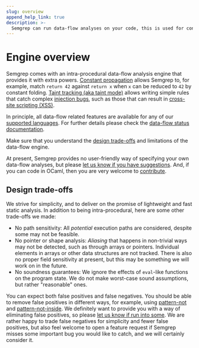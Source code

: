 ```yaml
---
slug: overview
append_help_link: true
description: >-
  Semgrep can run data-flow analyses on your code, this is used for constant propagation and for taint tracking.
---
```


# Engine overview

Semgrep comes with an intra-procedural data-flow analysis engine that provides it with extra powers. [Constant propagation](../constant-propagation/) allows Semgrep to, for example, match `return 42` against `return x` when `x` can be reduced to `42` by constant folding. [Taint tracking (aka taint mode)](../taint-mode/) allows writing simple rules that catch complex [injection bugs](https://owasp.org/www-community/Injection_Flaws), such as those that can result in [cross-site scripting (XSS)](https://owasp.org/www-community/attacks/xss/).

In principle, all data-flow related features are available for any of our [supported languages](/language-support/). For further details please check the [data-flow status documentation](../status/). 

Make sure that you understand the [design trade-offs](#design-trade-offs) and limitations of the data-flow engine.

At present, Semgrep provides no user-friendly way of specifying your own data-flow analyses, but please [let us know if you have suggestions](https://github.com/returntocorp/semgrep/issues/new/choose). And, if you can code in OCaml, then you are very welcome to [contribute](https://github.com/returntocorp/semgrep/).

## Design trade-offs

We strive for simplicity, and to deliver on the promise of lightweight and fast static analysis. In addition to being intra-procedural, here are some other trade-offs we made:

- No path sensitivity: All _potential_ execution paths are considered, despite some may not be feasible.
- No pointer or shape analysis: _Aliasing_ that happens in non-trivial ways may not be detected, such as through arrays or pointers. Individual elements in arrays or other data structures are not tracked. There is also no proper field sensitivity at present, but this may be something we will work on in the future.
- No soundness guarantees: We ignore the effects of `eval`-like functions on the program state. We do not make worst-case sound assumptions, but rather "reasonable" ones.

You can expect both false positives and false negatives. You should be able to remove false positives in different ways, for example, using [pattern-not](../../rule-syntax/#pattern-not) and [pattern-not-inside](../../rule-syntax/#pattern-not-inside). We definitely want to provide you with a way of eliminating false positives, so please [let us know if run into some](https://github.com/returntocorp/semgrep/issues/new/choose). We are rather happy to trade false negatives for simplicity and fewer false positives, but also feel welcome to open a feature request if Semgrep misses some important bug you would like to catch, and we will certainly consider it.